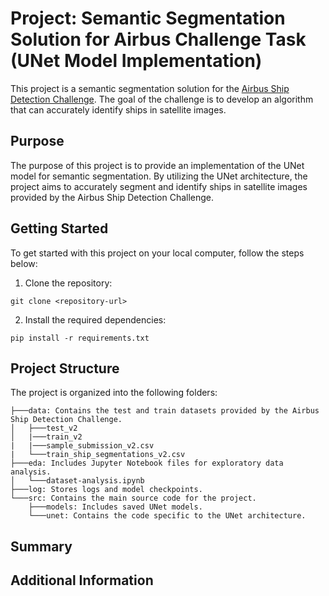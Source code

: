 # Project: Semantic Segmentation Solution for Airbus Challenge Task (UNet Model Implementation)

This project is a semantic segmentation solution for the [Airbus Ship Detection Challenge](https://www.kaggle.com/c/airbus-ship-detection/overview). The goal of the challenge is to develop an algorithm that can accurately identify ships in satellite images.

## Purpose
The purpose of this project is to provide an implementation of the UNet model for semantic segmentation. By utilizing the UNet architecture, the project aims to accurately segment and identify ships in satellite images provided by the Airbus Ship Detection Challenge.

## Getting Started
To get started with this project on your local computer, follow the steps below:

1. Clone the repository:
```
git clone <repository-url>
```
2. Install the required dependencies:
```
pip install -r requirements.txt
```

## Project Structure
The project is organized into the following folders:
```
├───data: Contains the test and train datasets provided by the Airbus Ship Detection Challenge.
│   ├───test_v2
│   |───train_v2
|   |───sample_submission_v2.csv
|   └───train_ship_segmentations_v2.csv
├───eda: Includes Jupyter Notebook files for exploratory data analysis.
│   └───dataset-analysis.ipynb
├───log: Stores logs and model checkpoints.
└───src: Contains the main source code for the project.
    ├───models: Includes saved UNet models.
    └───unet: Contains the code specific to the UNet architecture.
```
## Summary

## Additional Information